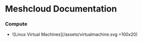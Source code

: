 # Meshcloud Documentation

### Compute

* ![Linux Virtual Machines](/assets/virtualmachine.svg =100x20)



